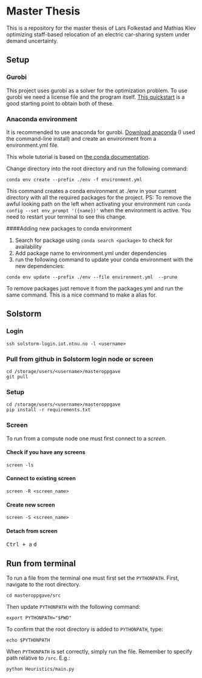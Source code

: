 # Master Thesis
This is a repository for the master thesis of Lars Folkestad and Mathias Klev optimizing staff-based relocation of
an electric car-sharing system under demand uncertainty. 

## Setup

### Gurobi
This project uses gurobi as a solver for the optimization problem. To use gurobi we need a license file and the program
itself. [This quickstart](https://www.gurobi.com/wp-content/plugins/hd_documentations/content/pdf/quickstart_mac_8.1.pdf#page=89&zoom=100,96,96)
 is a good starting point to obtain both of these.

### Anaconda environment
It is recommended to use anaconda for gurobi. [Download anaconda](https://docs.anaconda.com/anaconda/install/mac-os/) 
(I used the command-line install) and create an environment from a environment.yml file.


This whole tutorial is based on [the conda documentation](https://docs.conda.io/projects/conda/en/latest/user-guide/tasks/manage-environments.html).

Change directory into the root directory and run the following command:
```
conda env create --prefix ./env -f environment.yml
```
This command creates a conda environment at ./env in your current directory with all the required packages for the project.
PS: To remove the awful looking path on the left when activating your environment run `conda config --set env_prompt '({name})'`
when the environment is active. You need to restart your terminal to see this change. 

####Adding new packages to conda environment
1. Search for package using `conda search <package>` to check for availability
2. Add package name to environment.yml under dependencies
3. run the following command to update your conda environment with the new dependencies:
```
conda env update --prefix ./env --file environment.yml  --prune
```
To remove packages just remove it from the packages.yml and run the same command. 
This is a nice command to make a alias for.

## Solstorm

### Login
```
ssh solstorm-login.iot.ntnu.no -l <username>
```

### Pull from github in Solstorm login node or screen
```
cd /storage/users/<username>/masteroppgave
git pull
```

### Setup
```
cd /storage/users/<username>/masteroppgave
pip install -r requirements.txt
```


### Screen
To run from a compute node one must first connect to a *screen*.
#### Check if you have any screens
```
screen -ls
```
#### Connect to existing screen
```
screen -R <screen_name>
```

#### Create new screen
```
screen -S <screen_name>
```

#### Detach from screen
<kbd>Ctrl + a</kbd> <kbd>d</kbd>

## Run from terminal
To run a file from the terminal one must first set the <code>PYTHONPATH</code>. First, navigate to the root directory.
```
cd masteroppgave/src
```
Then update <code>PYTHONPATH</code> with the following command:
```
export PYTHONPATH="$PWD"
```
To confirm that the root directory is added to <code>PYTHONPATH</code>, type:
```
echo $PYTHONPATH
```
When <code>PYTHONPATH</code> is set correctly, simply run the file. Remember to specify path relative to <code>/src</code>. E.g.:
```
python Heuristics/main.py
```

